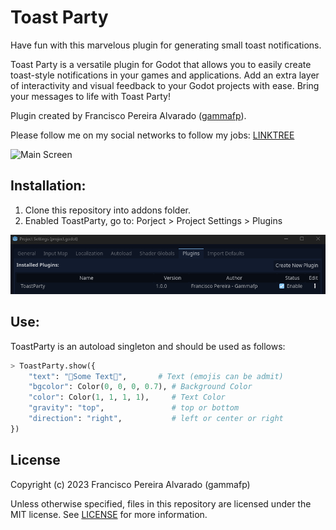 # Toast Party

Have fun with this marvelous plugin for generating small toast notifications.

Toast Party is a versatile plugin for Godot that allows you to easily create toast-style notifications in your games and applications. Add an extra layer of interactivity and visual feedback to your Godot projects with ease. Bring your messages to life with Toast Party!

Plugin created by Francisco Pereira Alvarado ([gammafp](https://twitter.com/gammafp)).

Please follow me on my social networks to follow my jobs: [LINKTREE](https://linktr.ee/gammafp)

![Main Screen](/no-copy-imgs/example.gif)


## Installation:
1. Clone this repository into addons folder.
2. Enabled ToastParty, go to: Porject > Project Settings > Plugins

![Drag Racing](/no-copy-imgs/toast-party-install.png)

## Use:
ToastParty is an autoload singleton and should be used as follows:

```python 
> ToastParty.show({
    "text": "🥑Some Text🥑",       # Text (emojis can be admit)
    "bgcolor": Color(0, 0, 0, 0.7), # Background Color
    "color": Color(1, 1, 1, 1),     # Text Color
    "gravity": "top",               # top or bottom
    "direction": "right",           # left or center or right
})
```

## License
Copyright (c) 2023 Francisco Pereira Alvarado (gammafp)

Unless otherwise specified, files in this repository are licensed under the MIT license. See [LICENSE](LICENSE) for more information.